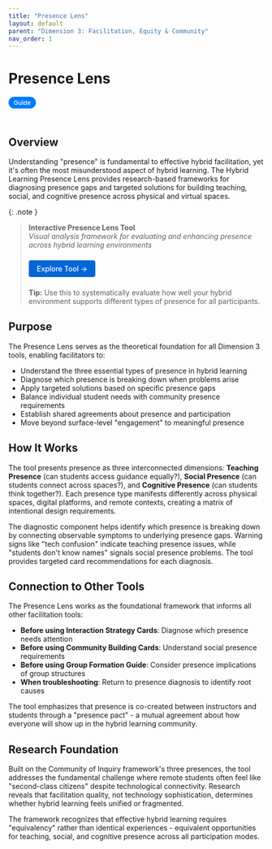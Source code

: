 ```yaml
---
title: "Presence Lens"
layout: default
parent: "Dimension 3: Facilitation, Equity & Community"
nav_order: 1
---
```


# Presence Lens

<span style="background: #007bff; color: white; padding: 4px 10px; border-radius: 16px; font-size: 12px; font-weight: 500; white-space: nowrap; display: inline-block; margin-bottom: 24px;">Guide</span>

## Overview
Understanding "presence" is fundamental to effective hybrid facilitation, yet it's often the most misunderstood aspect of hybrid learning. The Hybrid Learning Presence Lens provides research-based frameworks for diagnosing presence gaps and targeted solutions for building teaching, social, and cognitive presence across physical and virtual spaces.



{: .note }
> **Interactive Presence Lens Tool**  
> *Visual analysis framework for evaluating and enhancing presence across hybrid learning environments*
>
> <a href="{{ '/assets/tools/hybrid-presence-lens-visual.html' | relative_url }}" style="display: inline-block; background: #0366d6; color: white; padding: 8px 16px; text-decoration: none; border-radius: 4px; font-weight: 500; margin: 8px 0; font-size: 14px;">
> Explore Tool →
> </a>
>
> **Tip:** Use this to systematically evaluate how well your hybrid environment supports different types of presence for all participants.

## Purpose
The Presence Lens serves as the theoretical foundation for all Dimension 3 tools, enabling facilitators to:

- Understand the three essential types of presence in hybrid learning
- Diagnose which presence is breaking down when problems arise
- Apply targeted solutions based on specific presence gaps
- Balance individual student needs with community presence requirements
- Establish shared agreements about presence and participation
- Move beyond surface-level "engagement" to meaningful presence

## How It Works

The tool presents presence as three interconnected dimensions: **Teaching Presence** (can students access guidance equally?), **Social Presence** (can students connect across spaces?), and **Cognitive Presence** (can students think together?). Each presence type manifests differently across physical spaces, digital platforms, and remote contexts, creating a matrix of intentional design requirements.

The diagnostic component helps identify which presence is breaking down by connecting observable symptoms to underlying presence gaps. Warning signs like "tech confusion" indicate teaching presence issues, while "students don't know names" signals social presence problems. The tool provides targeted card recommendations for each diagnosis.

## Connection to Other Tools

The Presence Lens works as the foundational framework that informs all other facilitation tools:

- **Before using Interaction Strategy Cards**: Diagnose which presence needs attention
- **Before using Community Building Cards**: Understand social presence requirements  
- **Before using Group Formation Guide**: Consider presence implications of group structures
- **When troubleshooting**: Return to presence diagnosis to identify root causes

The tool emphasizes that presence is co-created between instructors and students through a "presence pact" - a mutual agreement about how everyone will show up in the hybrid learning community.

## Research Foundation

Built on the Community of Inquiry framework's three presences, the tool addresses the fundamental challenge where remote students often feel like "second-class citizens" despite technological connectivity. Research reveals that facilitation quality, not technology sophistication, determines whether hybrid learning feels unified or fragmented.

The framework recognizes that effective hybrid learning requires "equivalency" rather than identical experiences - equivalent opportunities for teaching, social, and cognitive presence across all participation modes. 